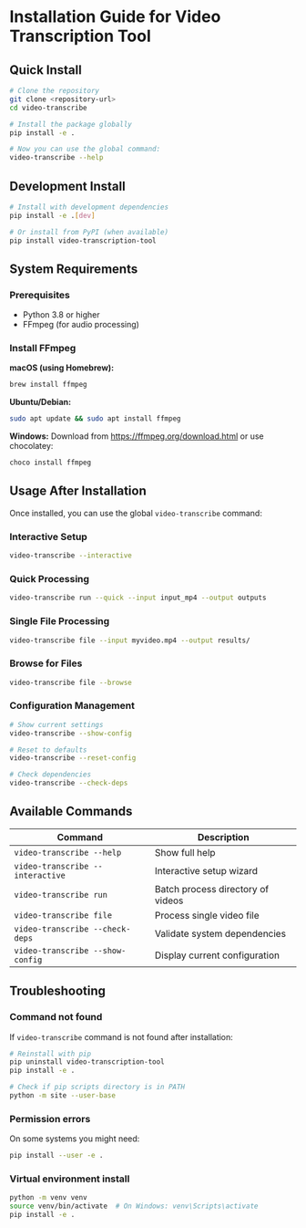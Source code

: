 # Installation Guide for Video Transcription Tool

## Quick Install

```bash
# Clone the repository
git clone <repository-url>
cd video-transcribe

# Install the package globally
pip install -e .

# Now you can use the global command:
video-transcribe --help
```

## Development Install

```bash
# Install with development dependencies
pip install -e .[dev]

# Or install from PyPI (when available)
pip install video-transcription-tool
```

## System Requirements

### Prerequisites
- Python 3.8 or higher
- FFmpeg (for audio processing)

### Install FFmpeg

**macOS (using Homebrew):**
```bash
brew install ffmpeg
```

**Ubuntu/Debian:**
```bash
sudo apt update && sudo apt install ffmpeg
```

**Windows:**
Download from https://ffmpeg.org/download.html or use chocolatey:
```bash
choco install ffmpeg
```

## Usage After Installation

Once installed, you can use the global `video-transcribe` command:

### Interactive Setup
```bash
video-transcribe --interactive
```

### Quick Processing
```bash
video-transcribe run --quick --input input_mp4 --output outputs
```

### Single File Processing
```bash
video-transcribe file --input myvideo.mp4 --output results/
```

### Browse for Files
```bash
video-transcribe file --browse
```

### Configuration Management
```bash
# Show current settings
video-transcribe --show-config

# Reset to defaults
video-transcribe --reset-config

# Check dependencies
video-transcribe --check-deps
```

## Available Commands

| Command | Description |
|---------|-------------|
| `video-transcribe --help` | Show full help |
| `video-transcribe --interactive` | Interactive setup wizard |
| `video-transcribe run` | Batch process directory of videos |
| `video-transcribe file` | Process single video file |
| `video-transcribe --check-deps` | Validate system dependencies |
| `video-transcribe --show-config` | Display current configuration |

## Troubleshooting

### Command not found
If `video-transcribe` command is not found after installation:
```bash
# Reinstall with pip
pip uninstall video-transcription-tool
pip install -e .

# Check if pip scripts directory is in PATH
python -m site --user-base
```

### Permission errors
On some systems you might need:
```bash
pip install --user -e .
```

### Virtual environment install
```bash
python -m venv venv
source venv/bin/activate  # On Windows: venv\Scripts\activate
pip install -e .
```